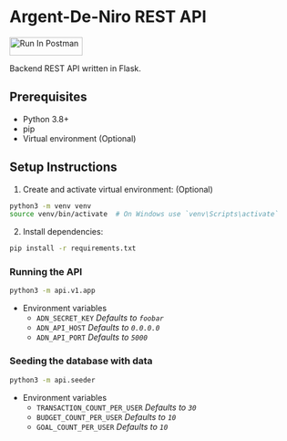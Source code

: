 # Argent-De-Niro REST API

[<img src="https://run.pstmn.io/button.svg" alt="Run In Postman" style="width: 128px; height: 32px;">](https://god.gw.postman.com/run-collection/31940054-20306cb1-2467-43b7-a2db-819a748bed77?action=collection%2Ffork&source=rip_markdown&collection-url=entityId%3D31940054-20306cb1-2467-43b7-a2db-819a748bed77%26entityType%3Dcollection%26workspaceId%3Da177125b-88fd-4c6a-bbb9-7da65193df8b)

Backend REST API written in Flask.

## Prerequisites

- Python 3.8+
- pip
- Virtual environment (Optional)

## Setup Instructions

1. Create and activate virtual environment: (Optional)

```bash
python3 -m venv venv
source venv/bin/activate  # On Windows use `venv\Scripts\activate`
```

2. Install dependencies:

```bash
pip install -r requirements.txt
```

### Running the API

```bash
python3 -m api.v1.app
```

- Environment variables
  - `ADN_SECRET_KEY` _Defaults to `foobar`_
  - `ADN_API_HOST` _Defaults to `0.0.0.0`_
  - `ADN_API_PORT` _Defaults to `5000`_

### Seeding the database with data

```bash
python3 -m api.seeder
```

- Environment variables
  - `TRANSACTION_COUNT_PER_USER` _Defaults to `30`_
  - `BUDGET_COUNT_PER_USER` _Defaults to `10`_
  - `GOAL_COUNT_PER_USER` _Defaults to `10`_
